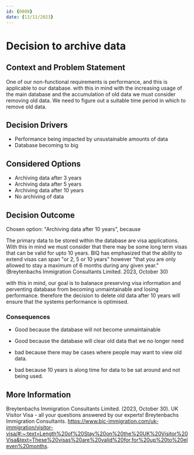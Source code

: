 ```yaml
---
id: {0008}
date: {13/11/2023}
---
```

# Decision to archive data

## Context and Problem Statement
One of our non-functional requirements is performance, and this is applicable to our database. with this in mind with the increasing usage of the main database and the accumulation of old data we must consider removing old data. We need to figure out a suitable time period in which to remove old data.

## Decision Drivers

* Performance being impacted by unsustainable amounts of data
* Database becoming to big

## Considered Options

* Archiving data after 3 years
* Archiving data after 5 years
* Archiving data after 10 years
* No archiving of data

## Decision Outcome

Chosen option: "Archiving data after 10 years", because

The primary data to be stored within the database are visa applications. With this in mind we must consider that there may be some long term visas that can be valid for upto 10 years. BIQ has emphasized that the ability to extend visas can span "or 2, 5 or 10 years" however "that you are only allowed to stay a maximum of 6 months during any given year." (Breytenbachs Immigration Consultants Limited. 2023, October 30)

with this in mind, our goal is to balanace preserving visa information and perventing database from becoming unmaintainable and losing performance. therefore the decision to delete old data after 10 years will ensure that the systems performance is optimised.


### Consequences


* Good because the database will not become unmaintainable

* Good because the database will clear old data that we no longer need

* bad because there may be cases where people may want to view old data.

* bad because 10 years is along time for data to be sat around and not being used.

## More Information

Breytenbachs Immigration Consultants Limited. (2023, October 30). UK Visitor Visa - all your questions answered by our experts! Breytenbachs Immigration Consultants. https://www.bic-immigration.com/uk-immigration/visitor-visa/#:~:text=Length%20of%20Stay%20on%20the%20UK%20Visitor%20Visa&text=These%20visas%20are%20valid%20for,for%20up%20to%20eleven%20months.